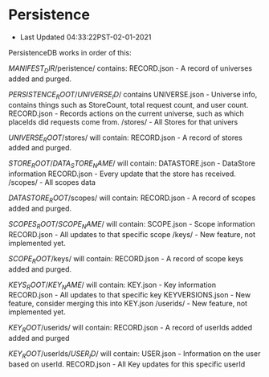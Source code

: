 # Persistence

-   Last Updated 04:33:22PST-02-01-2021

PersistenceDB works in order of this:

$MANIFEST_DIR$/peristence/ contains:
RECORD.json - A record of universes added and purged.

$PERSISTENCE_ROOT$/$UNIVERSE_ID$/ contains
UNIVERSE.json - Universe info, contains things such as StoreCount, total request count, and user count.
RECORD.json - Records actions on the current universe, such as which placeIds did requests come from.
/stores/ - All Stores for that univers

$UNIVERSE_ROOT$/stores/ will contain:
RECORD.json - A record of stores added and purged.

$STORE_ROOT$/$DATA_STORE_NAME$/ will contain:
DATASTORE.json - DataStore information
RECORD.json - Every update that the store has received.
/scopes/ - All scopes data

$DATASTORE_ROOT$/scopes/ will contain:
RECORD.json - A record of scopes added and purged.

$SCOPES_ROOT$/$SCOPE_NAME$/ will contain:
SCOPE.json - Scope information
RECORD.json - All updates to that specific scope
/keys/ - New feature, not implemented yet.

$SCOPE_ROOT$/keys/ will contain:
RECORD.json - A record of scope keys added and purged.

$KEYS_ROOT$/$KEY_NAME$/ will contain:
KEY.json - Key information
RECORD.json - All updates to that specific key
KEYVERSIONS.json - New feature, consider merging this into KEY.json
/userids/ - New feature, not implemented yet.

$KEY_ROOT$/userids/ will contain:
RECORD.json - A record of userIds added added and purged

$KEY_ROOT$/userIds/$USER_ID$/ will contain:
USER.json - Information on the user based on userId.
RECORD.json - All Key updates for this specific userId
